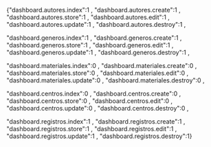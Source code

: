 {"dashboard.autores.index":1 ,
"dashboard.autores.create":1 ,
"dashboard.autores.store":1 ,
"dashboard.autores.edit":1 ,
"dashboard.autores.update":1 ,
"dashboard.autores.destroy":1 ,

"dashboard.generos.index":1 ,
"dashboard.generos.create":1 ,
"dashboard.generos.store":1 ,
"dashboard.generos.edit":1 ,
"dashboard.generos.update":1 ,
"dashboard.generos.destroy":1 ,

"dashboard.materiales.index":0 ,
"dashboard.materiales.create":0 ,
"dashboard.materiales.store":0 ,
"dashboard.materiales.edit":0 ,
"dashboard.materiales.update":0 ,
"dashboard.materiales.destroy":0 ,

"dashboard.centros.index":0 ,
"dashboard.centros.create":0 ,
"dashboard.centros.store":0 ,
"dashboard.centros.edit":0 ,
"dashboard.centros.update":0 ,
"dashboard.centros.destroy":0 ,

"dashboard.registros.index":1 ,
"dashboard.registros.create":1 ,
"dashboard.registros.store":1 ,
"dashboard.registros.edit":1 ,
"dashboard.registros.update":1 ,
"dashboard.registros.destroy":1}